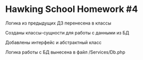 # Hawking School Homework #4

Логика из предыдущих ДЗ перенесена в классы

Созданы классы-сущности для работы с данными из БД

Добавлены интерфейс и абстрактный класс

Логика работы с БД вынесена в файл /Services/Db.php
